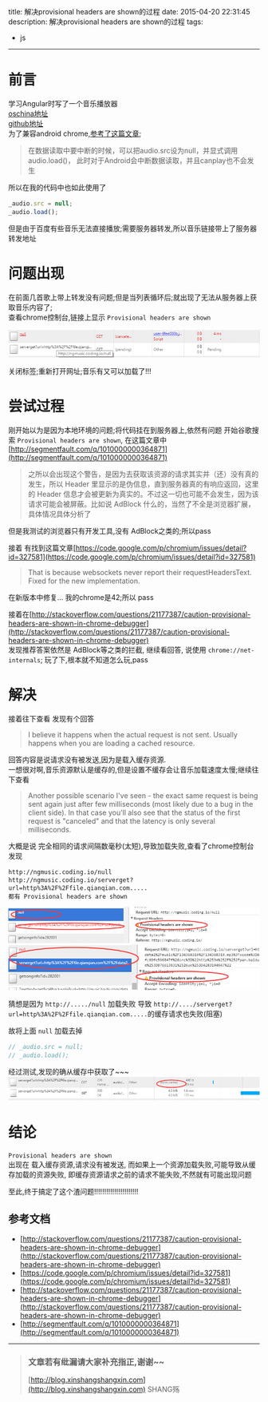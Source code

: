 title: 解决provisional headers are shown的过程
date: 2015-04-20 22:31:45
description:  解决provisional headers are shown的过程
tags:
- js
---

# 前言

学习Angular时写了一个音乐播放器  
[oschina地址](http://git.oschina.net/xinshangshangxin/ngMusic)  
[github地址](https://github.com/xinshangshangxin/ngMusic)  
为了兼容android chrome,[参考了这篇文章](http://hi.baidu.com/hf_zd/item/f65a68b8868a377e254b09a5);


> 在数据读取中要中断的时候，可以把audio.src设为null，并显式调用audio.load()，
此时对于Android会中断数据读取，并且canplay也不会发生

所以在我的代码中也如此使用了

```js
_audio.src = null;
_audio.load();
```
但是由于百度有些音乐无法直接播放;需要服务器转发,所以音乐链接带上了服务器转发地址

# 问题出现
在前面几首歌上带上转发没有问题;但是当列表循环后;就出现了无法从服务器上获取音乐内容了;  
查看chrome控制台,链接上显示 `Provisional headers are shown`

![error](/img/chrome/error.png)

关闭标签;重新打开网址;音乐有又可以加载了!!!

# 尝试过程

刚开始以为是因为本地环境的问题;将代码挂在到服务器上,依然有问题
开始谷歌搜索 `Provisional headers are shown`, 在这篇文章中[http://segmentfault.com/q/1010000000364871](http://segmentfault.com/q/1010000000364871)  


> 之所以会出现这个警告，是因为去获取该资源的请求其实并（还）没有真的发生，所以 Header 里显示的是伪信息，直到服务器真的有响应返回，这里的 Header 信息才会被更新为真实的。不过这一切也可能不会发生，因为该请求可能会被屏蔽。比如说 AdBlock 什么的，当然了不全是浏览器扩展，具体情况具体分析了

但是我测试的浏览器只有开发工具,没有 AdBlock之类的;所以pass

接着 有找到这篇文章[https://code.google.com/p/chromium/issues/detail?id=327581](https://code.google.com/p/chromium/issues/detail?id=327581)


> That is because websockets never report their requestHeadersText.
Fixed for the new implementation.

在新版本中修复... 我的chrome是42;所以 pass

接着在[http://stackoverflow.com/questions/21177387/caution-provisional-headers-are-shown-in-chrome-debugger](http://stackoverflow.com/questions/21177387/caution-provisional-headers-are-shown-in-chrome-debugger)  
发现推荐答案依然是 AdBlock等之类的拦截, 继续看回答, 说使用 `chrome://net-internals`; 玩了下,根本就不知道怎么玩,pass

# 解决
接着往下查看 发现有个回答

> I believe it happens when the actual request is not sent. Usually happens when you are loading a cached resource.

回答内容是说请求没有被发送,因为是载入缓存资源.  
一想很对啊,音乐资源默认是缓存的,但是设置不缓存会让音乐加载速度太慢;继续往下查看

> Another possible scenario I've seen - the exact same request is being sent again just after few milliseconds (most likely due to a bug in the client side).
In that case you'll also see that the status of the first request is "canceled" and that the latency is only several milliseconds.

大概是说 完全相同的请求间隔数毫秒(太短),导致加载失败,查看了chrome控制台发现
```plain
http://ngmusic.coding.io/null
http://ngmusic.coding.io/serverget?url=http%3A%2F%2Ffile.qianqian.com.....
都有 Provisional headers are shown
```
![error](/img/chrome/3.png)
![error](/img/chrome/4.png)

猜想是因为 `http://...../null` 加载失败 导致 `http://..../serverget?url=http%3A%2F%2Ffile.qianqian.com.....`的缓存请求也失败(阻塞)

故将上面 `null` 加载去掉
```js
// _audio.src = null;
// _audio.load();
```
经过测试,发现的确从缓存中获取了~~~
![error](/img/chrome/2.png)

# 结论
`Provisional headers are shown`   
出现在 载入缓存资源,请求没有被发送, 而如果上一个资源加载失败,可能导致从缓存加载的资源失败,
即缓存资源请求之前的请求不能失败,不然就有可能出现问题

至此,终于搞定了这个渣问题!!!!!!!!!!!!!!!!!!!!!!



## 参考文档

- [http://stackoverflow.com/questions/21177387/caution-provisional-headers-are-shown-in-chrome-debugger](http://stackoverflow.com/questions/21177387/caution-provisional-headers-are-shown-in-chrome-debugger)
- [https://code.google.com/p/chromium/issues/detail?id=327581](https://code.google.com/p/chromium/issues/detail?id=327581)
- [http://stackoverflow.com/questions/21177387/caution-provisional-headers-are-shown-in-chrome-debugger](http://stackoverflow.com/questions/21177387/caution-provisional-headers-are-shown-in-chrome-debugger)  
- [http://segmentfault.com/q/1010000000364871](http://segmentfault.com/q/1010000000364871)  



-----------------------

> ### 文章若有纰漏请大家补充指正,谢谢~~
> [http://blog.xinshangshangxin.com](http://blog.xinshangshangxin.com) SHANG殇
